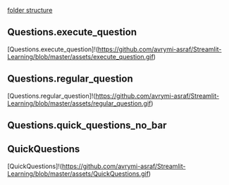 [folder structure](https://excalidraw.com/#json=i-J0Jy_mEA5IdAR_aM-D7,Jskj3qxZKZCzoG--CAzTpw)


## Questions.execute_question
[Questions.execute_question]!(https://github.com/avrymi-asraf/Streamlit-Learning/blob/master/assets/execute_question.gif)
## Questions.regular_question
[Questions.regular_question]!(https://github.com/avrymi-asraf/Streamlit-Learning/blob/master/assets/regular_question.gif)
## Questions.quick_questions_no_bar
## QuickQuestions
[QuickQuestions]!(https://github.com/avrymi-asraf/Streamlit-Learning/blob/master/assets/QuickQuestions.gif)
